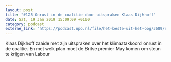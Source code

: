 ```yaml
---
layout: post
title: "#125 Onrust in de coalitie door uitspraken Klaas Dijkhoff"
date: Sat, 19 Jan 2019 15:09:09 +0100
category: podcast
externe_link: "https://podcast.npo.nl/file/het-beste-uit-het-oog/3689/nporadio1_het-beste-uit-het-oog_20190119_125-onrust-in-de-coalitie-door-uitspraken-klaas-dijkhoff_7C9N2T.mp3"
---
```


Klaas Dijkhoff zaaide met zijn uitspraken over het klimaatakkoord onrust in de coalitie. En met welk plan moet de Britse premier May komen om steun te krijgen van  Labour
